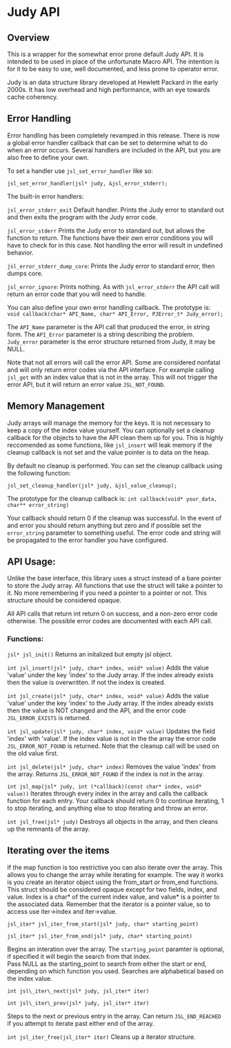 # Judy API

## Overview

This is a wrapper for the somewhat error prone default Judy API.  It is intended
to be used in place of the unfortunate Macro API.  The intention is for it to be
easy to use, well documented, and less prone to operator error.  

Judy is an data structure library developed at Hewlett Packard in the
early 2000s.  It has low overhead and high performance, with an eye towards
cache coherency.  

## Error Handling

Error handling has been completely revamped in this release.  There is now a
global error handler callback that can be set to determine what to do when
an error occurs.  Several handlers are included in the API, but you are also
free to define your own.  

To set a handler use `jsl_set_error_handler` like so:

`jsl_set_error_handler(jsl* judy, &jsl_error_stderr);`

The built-in error handlers:

`jsl_error_stderr_exit` Default handler.  Prints the Judy error to standard out
		       and then exits the program with the Judy error code.

`jsl_error_stderr` Prints the Judy error to standard out, but allows the function
		  to return.  The functions have their own error conditions you
		  will have to check for in this case.  Not handling the error
		  will result in undefined behavior.

`jsl_error_stderr_dump_core`: Prints the Judy error to standard error, then dumps
			    core. 

`jsl_error_ignore`: Prints nothing.  As with `jsl_error_stderr` the API call will
		  return an error code that you will need to handle.  

You can also define your own error handling callback.  The prototype is:
`void callback(char* API_Name, char* API_Error, PJError_t* Judy_error);`

The `API_Name` parameter is the API call that produced the error, in string form.
The `API_Error` parameter is a string describing the problem.
`Judy_error` parameter is the error structure returned from Judy, it may be NULL.

Note that not all errors will call the error API.  Some are considered 
nonfatal and will only return error codes via the API interface.  For example
calling `jsl_get` with an index value that is not in the array.  This will not
trigger the error API, but it will return an error value `JSL_NOT_FOUND`.  

## Memory Management

Judy arrays will manage the memory for the keys.  It is not necessary to keep
a copy of the index value yourself.  You can optionally set a cleanup callback
for the objects to have the API clean them up for you.  This is highly 
reccomended as some functions, like `jsl_insert` will leak memory if the 
cleanup callback is not set and the value pointer is to data on the heap.

By default no cleanup is performed.  You can set the cleanup callback using
the following function:

`jsl_set_cleanup_handler(jsl* judy, &jsl_value_cleanup);`

The prototype for the cleanup callback is:
`int callback(void* your_data, char** error_string)`

Your callback should return 0 if the cleanup was successful.  In the event of
and error you should return anything but zero and if possible set the 
`error_string` parameter to something useful.  The error code and string will
be propagated to the error handler you have configured.

## API Usage:

Unlike the base interface, this library uses a struct instead of a bare pointer
to store the Judy array.  All functions that use the struct will take a pointer
to it.  No more remembering if you need a pointer to a pointer or not.
This structure should be considered opaque.

All API calls that return int return 0 on success, and a non-zero error code
otherwise.  The possible error codes are documented with each API call.

### Functions:
`jsl* jsl_init()`
  Returns an initalized but empty jsl object.  

`int jsl_insert(jsl* judy, char* index, void* value)`
  Adds the value 'value' under the key 'index' to the Judy array.  If the index
  already exists then the value is overwritten.  If not the index is created.

`int jsl_create(jsl* judy, char* index, void* value)`
  Adds the value 'value' under the key 'index' to the Judy array.  If the index
  already exists then the value is NOT changed and the API, and the error code
  `JSL_ERROR_EXISTS` is returned. 

`int jsl_update(jsl* judy, char* index, void* value)`
  Updates the field 'index' with 'value'.  If the index value is not in the the
  array the error code `JSL_ERROR_NOT_FOUND` is returned.  Note that the cleanup
  call will be used on the old value first.

`int jsl_delete(jsl* judy, char* index)`
  Removes the value 'index' from the array.  Returns `JSL_ERROR_NOT_FOUND` if the
  index is not in the array.

`int jsl_map(jsl* judy, int (*callback)(const char* index, void* value))`
  Iterates through every index in the array and calls the callback function for
  each entry.  Your callback should return 0 to continue iterating, 1 to stop
  iterating, and anything else to stop iterating and throw an error. 

`int jsl_free(jsl* judy)`
  Destroys all objects in the array, and then cleans up the remnants of the 
  array.

## Iterating over the items
If the map function is too restrictive you can also iterate over the array.
This allows you to change the array while iterating for example.  The way it 
works is you create an iterator object using the from\_start or from\_end 
functions.  This struct should be considered opaque except for two fields, 
index, and value.  Index is a char* of the current index value, and value*
is a pointer to the associated data.  Remember that the iterator is a pointer
value, so to access use iter->index and iter->value.

`jsl_iter* jsl_iter_from_start(jsl* judy, char* starting_point)`

`jsl_iter* jsl_iter_from_end(jsl* judy, char* starting_point)`

  Begins an interation over the array.  The `starting_point` paramter is 
  optional, if specified it will begin the search from that index.  
  Pass NULL as the starting\_point to search from either the start or end, 
  depending on which function you used.
  Searches are alphabetical based on the index value.
 
`int jsl\_iter\_next(jsl* judy, jsl_iter* iter)`

`int jsl\_iter\_prev(jsl* judy, jsl_iter* iter)`

  Steps to the next or previous entry in the array.  Can return
  `JSL_END_REACHED` if you attempt to iterate past either end of the array. 

`int jsl_iter_free(jsl_iter* iter)`
  Cleans up a iterator structure.


